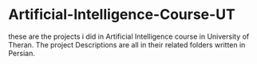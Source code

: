 # Artificial-Intelligence-Course-UT
these are the projects i did in Artificial Intelligence course in University of Theran. The project Descriptions are all in their related folders written in Persian.

